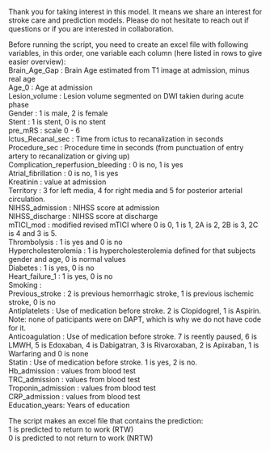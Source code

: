 Thank you for taking interest in this model.
It means we share an interest for stroke care and prediction models. Please do not hesitate to reach out if questions or if you are interested in collaboration.

Before running the script, you need to create an excel file with following variables, in this order, one variable each column (here listed in rows to give easier overview):<br>
Brain_Age_Gap : Brain Age estimated from T1 image at admission, minus real age<br>
Age_0 : Age at admission<br>
Lesion_volume : Lesion volume segmented on DWI takien during acute phase<br>
Gender : 1 is male, 2 is female<br>
Stent : 1 is stent, 0 is no stent<br>
pre_mRS : scale 0 - 6<br>
Ictus_Recanal_sec : Time from ictus to recanalization in seconds<br>
Procedure_sec : Procedure time in seconds (from punctuation of entry artery to recanalization or giving up)<br>
Complication_reperfusion_bleeding : 0 is no, 1 is yes<br>
Atrial_fibrillation : 0 is no, 1 is yes<br>
Kreatinin : value at admission<br>
Territory : 3 for left media, 4 for right media and 5 for posterior arterial circulation.<br>
NIHSS_admission : NIHSS score at admission<br>
NIHSS_discharge : NIHSS score at discharge<br>
mTICI_mod : modified revised mTICI where 0 is 0, 1 is 1, 2A is 2, 2B is 3, 2C is 4 and 3 is 5.<br>
Thrombolysis : 1 is yes and 0 is no<br>
Hypercholesterolemia : 1 is hypercholesterolemia defined for that subjects gender and age, 0 is normal values<br>
Diabetes : 1 is yes, 0 is no<br>
Heart_failure_1 : 1 is yes, 0 is no<br>
Smoking : <br>
Previous_stroke : 2 is previous hemorrhagic stroke, 1 is previous ischemic stroke, 0 is no<br>
Antiplatelets : Use of medication before stroke. 2 is Clopidogrel, 1 is Aspirin. Note: none of paticipants were on DAPT, which is why we do not have code for it.<br>
Anticoagulation : Use of medication before stroke. 7 is reently paused, 6 is LMWH, 5 is Edoxaban, 4 is Dabigatran, 3 is Rivaroxaban, 2 is Apixaban, 1 is Warfaring and 0 is none<br>
Statin : Use of medication before stroke. 1 is yes, 2 is no. <br>
Hb_admission	: values from blood test<br>
TRC_admission	: values from blood test<br>
Troponin_admission	: values from blood test<br>
CRP_admission : values from blood test<br>
Education_years: Years of education<br>


The script makes an excel file that contains the prediction:<br>
1 is predicted to return to work (RTW)<br>
0 is predicted to not return to work (NRTW)<br>
